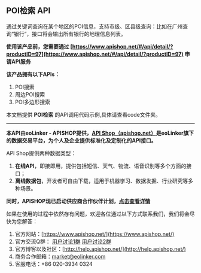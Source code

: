 ## POI检索 API
通过关键词查询在某个地区的POI信息，支持市级、区县级查询：比如在广州查询“银行”，接口将会输出所有银行的地理信息列表。

**使用该产品前，您需要通过 [https://www.apishop.net/#/api/detail/?productID=97](https://www.apishop.net/#/api/detail/?productID=97) 申请API服务**

**该产品拥有以下APIs：**
1. POI搜索
2. 周边POI搜索
3. POI多边形搜索
	
本文档提供 **POI检索** 的API调用代码示例,具体请查看code文件夹。

---

**本API由eoLinker - APISHOP提供，[API Shop（apishop.net）](https://www.apishop.net/)是eoLinker旗下的数据交易平台，为个人及企业提供标准化及定制化的API接口。**

API Shop提供两种数据类型：
1. **在线API**，即接即用，提供包括短信、天气、物流、语音识别等多个方面的接口；
2. **离线数据包**，开发者可自由下载，适用于机器学习、数据发掘、行业研究等多种场景。

**同时，APISHOP现已启动供应商合作伙伴计划，[点击查看详情](https://www.apishop.net/#/supplier "点击查看")**

如果在使用的过程中依然存有问题，欢迎各位通过以下方式联系我们，我们将会尽快为您解答：
1. 官方网站：[https://www.apishop.net/](https://www.apishop.net/)
2. 官方交流Q群：
[用户讨论1群](https://jq.qq.com/?_wv=1027&k=5ERvgpf)
[用户讨论2群](https://jq.qq.com/?_wv=1027&k=5hHken8)
3. 官方博客以及社区：[http://help.apishop.net/](http://help.apishop.net/)
4. 商务合作邮箱：market@eolinker.com
5. 客服电话：+86 020-3934 0324
